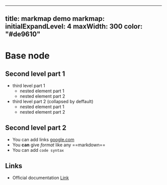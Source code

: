 ---
 title: markmap demo
 markmap:
     initialExpandLevel: 4
     maxWidth: 300
     color: "#de9610"
 ---
 
 <!-- 
 This is a demo of markmap.
 Can be downloaded as SVG or interactive as HTML.
 Can be used in web and in VSCode plugin.
 More info: https://markmap.js.org/
  -->
 
 # Base node
 
 ## Second level part 1 
 - third level part 1
     - nested element part 1
     - nested element part 2
 - third level part 2 (collapsed by deffault) <!-- markmap: fold -->
     - nested element part 1
     - nested element part 2
 
 ## Second level part 2
 - You can add links [google.com](https://www.google.com/)
 - You **can** give *format* like any ==markdown==
 - You can add `code syntax`
 
 ## Links
 - Official documentation [Link](https://markmap.js.org/repl)
